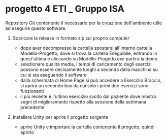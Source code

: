 # progetto 4 ETI _ Gruppo ISA

Repository Git contenente il necessario per la creazione dell'ambiente utile ad eseguire questo software.

1. Scaricare la release in formato zip sul proprio computer
      - dopo aver decompresso la cartella spostarsi all'interno cartella Modello-Progetto, dove si trova la cartella
        Eseguibile, entrando in quest'ultima e cliccando su Modello-Progetto.exe partirà la demo
      - selezionare qualità media, i tempi di caricamento degli esercizi possono essere decisamente lunghi a seconda della
        macchina su cui si sta eseguendo il software
      - dalla schermata di Home Page si può accedere a Esercizio Braccio, si aprirà un secondo box da cui solo i primi due
        esercizi sono funzionanti
      - il più recente è l'ultimo esercizio svolto dal paziente dove mostra segni di miglioramento rispetto alla sessione
        della settimana precedente

2. Installare Unity per aprire il progetto sorgente
      - aprire Unity e importare la cartella contenente il progetto, quindi aprirlo

